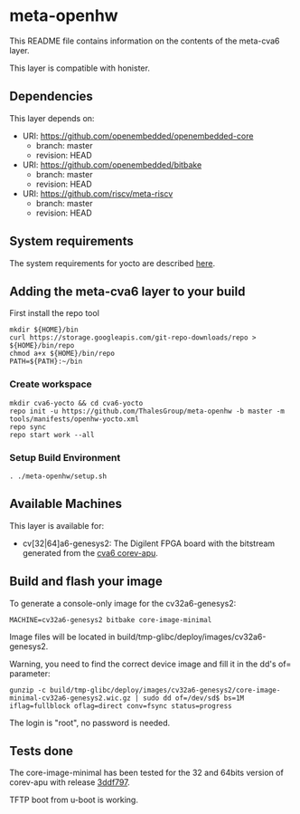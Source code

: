 # meta-openhw

This README file contains information on the contents of the meta-cva6 layer.

This layer is compatible with honister.

## Dependencies

This layer depends on:

* URI: https://github.com/openembedded/openembedded-core
  * branch: master
  * revision: HEAD
* URI: https://github.com/openembedded/bitbake
  * branch: master
  * revision: HEAD
* URI: https://github.com/riscv/meta-riscv
  * branch: master  
  * revision: HEAD

## System requirements

The system requirements for yocto are described [here](https://docs.yoctoproject.org/3.4/ref-manual/system-requirements.html).

## Adding the meta-cva6 layer to your build

First install the repo tool
```text
mkdir ${HOME}/bin
curl https://storage.googleapis.com/git-repo-downloads/repo > ${HOME}/bin/repo
chmod a+x ${HOME}/bin/repo
PATH=${PATH}:~/bin
```

### Create workspace
```text
mkdir cva6-yocto && cd cva6-yocto
repo init -u https://github.com/ThalesGroup/meta-openhw -b master -m tools/manifests/openhw-yocto.xml
repo sync
repo start work --all
```

### Setup Build Environment
```text
. ./meta-openhw/setup.sh
```

## Available Machines

This layer is available for:

* cv[32|64]a6-genesys2: The Digilent FPGA board with the bitstream generated from the [cva6 corev-apu](https://github.com/openhwgroup/cva6).

## Build and flash your image

To generate a console-only image for the cv32a6-genesys2:
```text
MACHINE=cv32a6-genesys2 bitbake core-image-minimal
```
Image files will be located in build/tmp-glibc/deploy/images/cv32a6-genesys2.

Warning, you need to find the correct device image and fill it in the dd's of= parameter:

```text
gunzip -c build/tmp-glibc/deploy/images/cv32a6-genesys2/core-image-minimal-cv32a6-genesys2.wic.gz | sudo dd of=/dev/sd$ bs=1M iflag=fullblock oflag=direct conv=fsync status=progress
```

The login is "root", no password is needed.

## Tests done

The core-image-minimal has been tested for the 32 and 64bits version of corev-apu with release [3ddf797](https://github.com/openhwgroup/cva6/tree/3ddf797e95923fd11113c8e443046105dfbf8843).

TFTP boot from u-boot is working.
